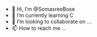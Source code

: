 - 👋 Hi, I’m @SomasreeBose
- 🌱 I’m currently learning C
- 💞️ I’m looking to collaborate on ...
- 📫 How to reach me ...

<!---
SomasreeBose/SomasreeBose is a ✨ special ✨ repository because its `README.md` (this file) appears on your GitHub profile.
You can click the Preview link to take a look at your changes.
--->

